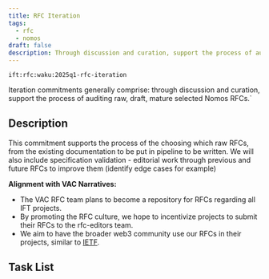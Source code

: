 ```yaml
---
title: RFC Iteration
tags:
  - rfc
  - nomos
draft: false
description: Through discussion and curation, support the process of auditing raw, draft, mature selected Nomos RFCs.
---
```


`ift:rfc:waku:2025q1-rfc-iteration`

Iteration commitments generally comprise:
through discussion and curation,
support the process of auditing raw, draft, mature selected Nomos RFCs.`

## Description

This commitment supports the process of the choosing which raw RFCs,
from the existing documentation to be put in pipeline to be written. 
We will also include specification validation - 
editorial work through previous and future RFCs to improve them
(identify edge cases for example)



**Alignment with VAC Narratives:**

- The VAC RFC team plans to become a repository
for RFCs regarding all IFT 
  projects.
- By promoting the RFC culture,
we hope to incentivize projects to submit their RFCs
to the rfc-editors team.
- We aim to have the broader web3 community use our RFCs
in their projects, similar to [IETF](https://www.ietf.org/).

## Task List

